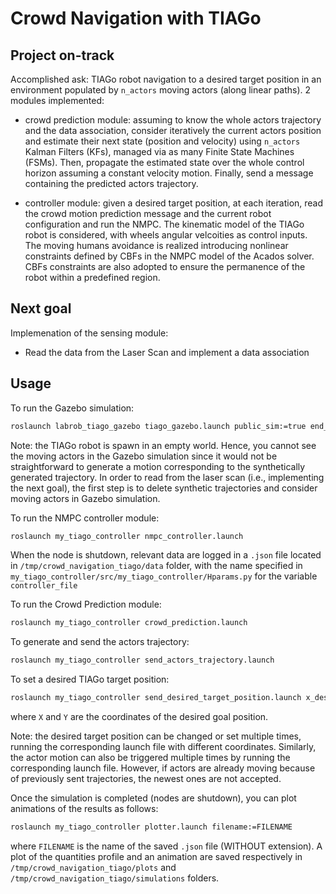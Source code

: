 # Crowd Navigation with TIAGo
## Project on-track
Accomplished ask: TIAGo robot navigation to a desired target position in an environment populated by `n_actors` moving actors (along linear paths). 
2 modules implemented:
-   crowd prediction module:
    assuming to know the whole actors trajectory and the data association, consider iteratively the current actors position and estimate their next state (position and velocity) using `n_actors` Kalman Filters (KFs), managed via as many Finite State Machines (FSMs). Then, propagate the estimated state over the whole control horizon assuming a constant velocity motion. Finally, send a message containing the predicted actors trajectory.

-   controller module:
    given a desired target position, at each iteration, read the crowd motion prediction message and the current robot configuration and run the NMPC. The kinematic model of the TIAGo robot is considered, with wheels angular velcoities as control inputs. The moving humans avoidance is realized introducing nonlinear constraints defined by CBFs in the NMPC model of the Acados solver. CBFs constraints are also adopted to ensure the permanence of the robot within a predefined region.
## Next goal
Implemenation of the sensing module:

-   Read the data from the Laser Scan and implement a data association

## Usage
To run the Gazebo simulation:
```bash
roslaunch labrob_tiago_gazebo tiago_gazebo.launch public_sim:=true end_effector:=pal-gripper
```
Note: the TIAGo robot is spawn in an empty world. Hence, you cannot see the moving actors in the Gazebo simulation since it would not be straightforward to generate a motion corresponding to the synthetically generated trajectory. In order to read from the laser scan (i.e., implementing the next goal), the first step is to delete synthetic trajectories and consider moving actors in Gazebo simulation. 

To run the NMPC controller module:
```bash
roslaunch my_tiago_controller nmpc_controller.launch
```
When the node is shutdown, relevant data are logged in a `.json` file located in `/tmp/crowd_navigation_tiago/data` folder, with the name specified in `my_tiago_controller/src/my_tiago_controller/Hparams.py` for the variable `controller_file`

To run the Crowd Prediction module:
```bash
roslaunch my_tiago_controller crowd_prediction.launch
```

To generate and send the actors trajectory:
```bash
roslaunch my_tiago_controller send_actors_trajectory.launch
```

To set a desired TIAGo target position:
```bash
roslaunch my_tiago_controller send_desired_target_position.launch x_des:=X y_des:=Y
```
where `X` and `Y` are the coordinates of the desired goal position.

Note: the desired target position can be changed or set multiple times, running the corresponding launch file with different coordinates. Similarly, the actor motion can also be triggered multiple times by running the corresponding launch file. However, if actors are already moving because of previously sent trajectories, the newest ones are not accepted.

Once the simulation is completed (nodes are shutdown), you can plot animations of the results as follows:
```bash
roslaunch my_tiago_controller plotter.launch filename:=FILENAME
```
where `FILENAME` is the name of the saved `.json` file (WITHOUT extension). A plot of the quantities profile and an animation are saved respectively in `/tmp/crowd_navigation_tiago/plots` and `/tmp/crowd_navigation_tiago/simulations` folders.

